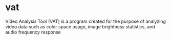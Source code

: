 # vat
Video Analysis Tool (VAT) is a program created for the purpose of analyzing video data such as color space usage, image brightness statistics, and audio frequency response
